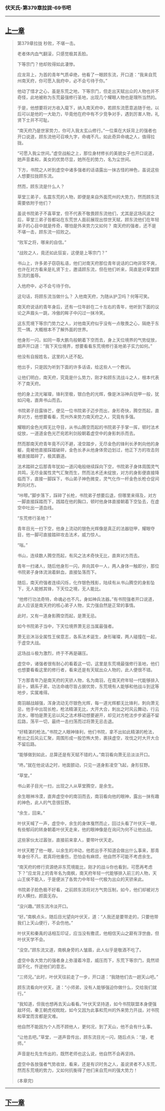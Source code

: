 ### 伏天氏-第379章拉拢-69书吧

--------
[上一章](./f080e3ba26d2fb4932917ddd4d48006d.md)
--------


>
>
>
>第379章拉拢
>秒败，不堪一击。
>
>老者体内血气翻滚，只感觉极其丢脸。
>
>下等宗门？他却败得如此凄惨。
>
>应龙背上，为首的青年气质卓绝，他看了一眼顾东流，开口道：“我来自荒州南天府，你可愿入我府中，必不会亏待于你。”
>
>他动了惜才之心，虽是东荒之地，下等宗门，但走出天赋出众的人物也并不奇怪，此地被称为东荒最强修行圣地，出现几个耀眼人物也是理所当然的。
>
>于是，他想要将对方收入麾下，纳入南天府中，若顾东流愿意追随于他，以后可以是他的一大助力，毕竟他在府中有不少竞争对手，遇到厉害人物，礼贤下士并不可耻。
>
>“南天府乃是世家势力，你可入我太玄山修行。”一位乘在大妖背上的强者也开口说道，顾东流他可召唤九字，命魂不凡，如此奇异命魂之人，值得拉拢。
>
>“可愿入我尘世间。”虚空战船之上，那位身材修长的美貌女子也开口说道，她声音柔和，美女的优势尽显，她所在的势力，名为尘世间。
>
>下方，书院之人听到虚空中诸多强者的话语露出一抹古怪的神色，虽说这些人想要拉拢顾东流。
>
>然而，顾东流是什么人？
>
>草堂三弟子，名震东荒的人物，即便是来自外面荒州的大势力，然而顾东流需要依附于他们？
>
>虽说书院弟子不喜草堂，但不代表不敬畏顾东流他们，尤其是这场风波之后，草堂三弟子皆都站在东荒世人面前展现出惊世天赋，顾东流他们在年轻弟子的心目中就是传奇，哪怕是外来势力又如何？
>南天府的强者，还不是不堪一击，顾东流一招败之。
>
>“败军之将，哪来的自信。”
>
>“战败之人，竟还如此狂妄，这便是上等宗门？”
>
>书山上，许多弟子窃窃私语，他们对南天府那位青年说话的口吻非常不爽，也许在对方看来是礼贤下士，邀请顾东流，但在他们听来，简直是对草堂顾东流的羞辱。
>
>入他府中，必不会亏待于你。
>
>这句话，将顾东流当做什么？
>入他南天府，为随从护卫吗？何等可笑。
>
>南天府说话的青年身后，还有一位年龄在二十左右的青年，他听到下面的议论之声眉头一跳，冷傲的眸子中闪过一抹冷笑。
>
>这东荒境下等宗门势力之人，对他南天府似乎没有一点敬畏之心，隔绝于东荒一隅，大概根本不了解外面的世界。
>
>他身形一闪，如同一尊大鹏鸟般朝着下空而去，身上天位境界的气势绽放，朗声开口道：“我下天位境界，想要看看东荒境修行圣地弟子实力如何。”
>
>他没有自报姓名，这里的人还不配。
>
>他出手，只是因为听到下面的许多话语，给这些人一个教训。
>
>让他们明白，南天府，究竟是什么势力，刚才和顾东流战斗之人，根本代表不了南天府。
>
>他的身上流光璀璨，锋利至极，银白色的光辉，像是沐浴神兵铠甲一般，犹如闪电，直奔书山而去。
>
>书院弟子目露锋芒，便见一位书院弟子迈步而出，身形奇快，腾空而起，直奔对方，他想要看看，荒州外来势力南天府之人，究竟有多强。
>
>耀眼的金色光辉无比夺目，从书山腾空而起的书院弟子手掌一挥，顿时法术绽放，一道道金色光芒宛若利剑般朝着虚空中的身影刺杀而去。
>
>然而那南天府青年竟不闪不避，凌空踏步，无尽金色的锋利长矛刺向他的身躯，竟被他直接踩踏破碎，金色长矛从他身体旁边划过，他正下方的攻击则被直接踏碎了，极其霸道。
>
>法术踏碎之后那青年犹如一道闪电般继续踩向下空，书院弟子身体周围灵气共鸣，无尽金属性灵气汇聚而生，然而法术还未绽放，对方的身影便直接降临而下，直接一脚踩下，书山弟子神色微变，灵气化作一杆金色长枪仓促间刺向对方。
>
>“咔嚓。”脚步落下，踩碎了长枪，书院弟子想要后退，但哪里来得及，对方一脚直接踩踏而下，践踏在他的胸口，顿时他身体直接朝着下空坠去，在虚空中吐出一道血线。
>
>“东荒修行圣地？”
>
>青年目光一扫下空，他身上流动的银色光辉像是真正的法器铠甲，耀眼夺目，他一脚可直接踏碎攻击法术，威力惊人。
>
>“嗡。”
>
>书山，连续数人腾空而起，有风之法术奇快无比，直奔对方而去。
>
>青年一扫诸人，随后他身形一闪，奔向其中一人，两人身体一触即分，那位书院弟子身体流淌着鲜血，直接坠落而下。
>
>随后，南天府强者连续闪烁，化作银色残影，陆续有从书山腾空的身影坠下，无人能撼其锋，下天位之境，无人能比。
>
>“他修行功法奇特，命魂必也不凡，身如神兵法器。”有书院强者开口说道，此人应该是南天府的核心弟子人物，实力强自然是正常的事情。
>
>此时，又有一道身影腾空而起，是萧无忌。
>
>如今书院弟子当中，下天位境界萧无忌当属最强者。
>
>萧无忌沐浴全属性王侯意志，各系法术诞生，身形璀璨，两人碰撞在一起，于虚空大战。
>
>这场战斗极为激烈，终于不再是碾压。
>
>虚空中，诸强者很有耐心的看着这一切，这里是东荒境最强修行圣地，他们也想要看看这里的修行者，看来还是有天赋出众人物的，此人便很不错。
>
>下方那青年乃是南天府的天骄人物，名为南羽，在南天府年轻一代能够排入前十，嫡系子弟，功法命魂尽皆占据优势，东荒境有人能够和他战斗到这等地步，实属难得。
>
>南羽越战越强，浑身流动无尽银色光辉，每一道光辉都无比锋利，刺向萧无忌，他手中出现长枪，枪法精湛无比，大开大合，刺出之时风云舞动，行云流水，哪怕是萧无忌以风之法术移动想要避开，却见对方枪法步步紧逼不留后路，荡平一切，最终一击扫荡而过将萧无忌击退。
>
>“好精湛的枪法。”书院之人眼神锋利，他们书院，拿不出如此精湛的枪法，枪出之后风云汇聚，周围形成一股恐怖大势，裹挟虚空，攻伐之时大开大合不留后路。
>
>“能够做到如此，总算还是有天赋不错的人。”南羽看向萧无忌淡淡开口。
>
>“咚。”就在他说话之时，地面颤动，只见一道身影凌空飞起，身形狂野。
>
>“草堂。”
>
>书山弟子目光一扫，出现之人从草堂腾空，是余生。
>
>余生眼神冷漠，直奔虚空中的南羽而去，南羽看向他的眼神，露出一抹有趣的神色，此人的气息很狂野。
>
>“余生，回来。”
>
>叶伏天喊了一声，虚空中，余生的身体戛然而止，回过头看了叶伏天一眼，有些郁闷的转身朝着叶伏天走来，他的眼神像是在询问为何不让他出战。
>
>这些家伙太过嚣张，直接前来拿人，要带叶伏天走。
>
>叶伏天瞪了他一眼，以余生的冲动，他若出手不知道会做出什么事来，那青年身份不凡，若真将他重伤，恐怕会有麻烦，他自然不可能不考虑余生。
>
>“南天府的修行资源绝非东荒境能比，刚才的战斗你也看到，可愿再考虑下？”应龙背上的青年名为南枫，南天府年轻一代能够排入前三的人物，天山王侯不能入，于是便派了各势力中年轻一代极为出众的天骄来此。
>
>书院弟子脸色极不好看，之前顾东流将对方气势压制，如今，他们却被对方的人横扫，颜面无存。
>
>“没兴趣。”顾东流冷淡开口。
>
>“好。”南枫点头，随后目光望向叶伏天，道：“人我还是要带走的，只要他带我们上天山便行，不会伤他。”
>
>叶伏天和秦禹的话相互印证，应当没有撒谎，他相信天山之巅有浮世曲，但叶伏天学不会。
>
>“没空。”顾东流又道，南枫身旁的人皱眉，此人似乎是敬酒不吃了。
>
>虚空中各大势力的强者身上弥漫着冷意，威压而下，东荒下等宗门，竟然顽固不化，忤逆他们的意志。
>
>“三师兄。”此时，叶伏天往前走了一步，开口道：“我随他们去一趟天山吧。”
>
>顾东流看向叶伏天，道：“小师弟，没有人能够强迫你做什么，交给我们就行。”
>
>“我知道，但我也想再去天山看看。”叶伏天坚持道，如今书院联盟本身便强敌环伺，秦王朝虎视眈眈，如今又因为此事和荒州的外来势力开战，对书院和草堂而言都是灾难。
>
>他自然不能因为个人而不顾他人，更何况，到了天山，他不会有什么事。
>
>“让他去吧。”草堂，一道声音传出，顾东流目光一闪，随后点头：“是，老师。”
>
>声音是杜先生传出的，既然老师也这么说，他自然不会再坚持。
>
>虚空中各放强者气势收敛，看来，还是有识时务之人，虽说贤者不入东荒，然而东荒境的势力，又如何抗衡得了他们来自荒州的强大势力！
>
>(本章完)
>
>

--------
[下一章](./7a67564bc6eb3ed7fcaa05695aaad5c6.md)
--------
